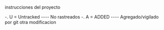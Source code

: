 instrucciones del proyecto

-. U = Untracked ---- No rastreados
-. A = ADDED ---- Agregado/vigilado por git
otra modificacion